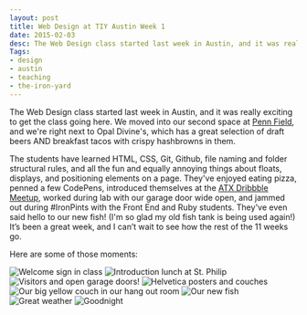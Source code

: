 ```yaml
---
layout: post
title: Web Design at TIY Austin Week 1
date: 2015-02-03
desc: The Web Design class started last week in Austin, and it was really exciting to get the class going here.  We moved into our second space at
Tags:
- design
- austin
- teaching
- the-iron-yard
---
```


The Web Design class started last week in Austin, and it was really exciting to get the class going here. We moved into our second space at [Penn Field](https://www.google.com/maps/place/penn+field+austin/@30.226462,-97.759832,15z/data=!4m2!3m1!1s0x0:0x5fffd51e74a7c8bd?sa=X&ei=ZcHQVIy4GcOqNpe8gogF&ved=0CIEBEPwSMAo), and we're right next to Opal Divine's, which has a great selection of draft beers AND breakfast tacos with crispy hashbrowns in them.

The students have learned HTML, CSS, Git, Github, file naming and folder structural rules, and all the fun and equally annoying things about floats, displays, and positioning elements on a page. They've enjoyed eating pizza, penned a few CodePens, introduced themselves at the [ATX Dribbble Meetup](http://twitter.com/atxdribbble), worked during lab with our garage door wide open, and jammed out during #IronPints with the Front End and Ruby students. They've even said hello to our new fish! (I'm so glad my old fish tank is being used again!) It’s been a great week, and I can’t wait to see how the rest of the 11 weeks go.

Here are some of those moments:

![Welcome sign in class]({{site.url}}/img/posts/welcome.jpg)
![Introduction lunch at St. Philip]({{site.url}}/img/posts/welcome.jpg)
![Visitors and open garage doors!]({{site.url}}/img/posts/vistors.jpg)
![Helvetica posters and couches]({{site.url}}/img/posts/helvetica.jpg)
![Our big yellow couch in our hang out room]({{site.url}}/img/posts/common-room.jpg)
![Our new fish]({{site.url}}/img/posts/fish.jpg)
![Great weather]({{site.url}}/img/posts/outside.jpg)
![Goodnight]({{site.url}}/img/posts/atnight.jpg)



